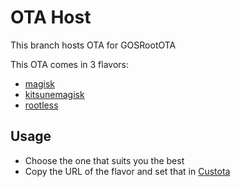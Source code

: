 # OTA Host

This branch hosts OTA for GOSRootOTA

This OTA comes in 3 flavors:

- [magisk](https://Sifl46.github.io/GOSRootOTA/magisk/)
- [kitsunemagisk](https://Sifl46.github.io/GOSRootOTA/kitsunemagisk/)
- [rootless](https://Sifl46.github.io/GOSRootOTA/rootless/)

## Usage

- Choose the one that suits you the best
- Copy the URL of the flavor and set that in [Custota](https://github.com/chenxiaolong/Custota#usage)
